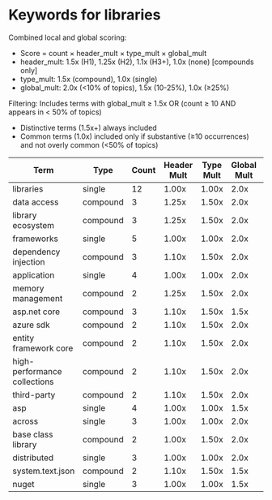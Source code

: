 # Keywords for libraries

Combined local and global scoring:
- Score = count × header_mult × type_mult × global_mult
- header_mult: 1.5x (H1), 1.25x (H2), 1.1x (H3+), 1.0x (none) [compounds only]
- type_mult: 1.5x (compound), 1.0x (single)
- global_mult: 2.0x (<10% of topics), 1.5x (10-25%), 1.0x (≥25%)

Filtering: Includes terms with global_mult ≥ 1.5x OR (count ≥ 10 AND appears in < 50% of topics)
- Distinctive terms (1.5x+) always included
- Common terms (1.0x) included only if substantive (≥10 occurrences) and not overly common (<50% of topics)

| Term | Type | Count | Header Mult | Type Mult | Global Mult | Score |
|------|------|-------|-------------|-----------|-------------|-------|
| libraries | single | 12 | 1.00x | 1.00x | 2.0x | 24.000 |
| data access | compound | 3 | 1.25x | 1.50x | 2.0x | 11.250 |
| library ecosystem | compound | 3 | 1.25x | 1.50x | 2.0x | 11.250 |
| frameworks | single | 5 | 1.00x | 1.00x | 2.0x | 10.000 |
| dependency injection | compound | 3 | 1.10x | 1.50x | 2.0x | 9.900 |
| application | single | 4 | 1.00x | 1.00x | 2.0x | 8.000 |
| memory management | compound | 2 | 1.25x | 1.50x | 2.0x | 7.500 |
| asp.net core | compound | 3 | 1.10x | 1.50x | 1.5x | 7.425 |
| azure sdk | compound | 2 | 1.10x | 1.50x | 2.0x | 6.600 |
| entity framework core | compound | 2 | 1.10x | 1.50x | 2.0x | 6.600 |
| high-performance collections | compound | 2 | 1.10x | 1.50x | 2.0x | 6.600 |
| third-party | compound | 2 | 1.10x | 1.50x | 2.0x | 6.600 |
| asp | single | 4 | 1.00x | 1.00x | 1.5x | 6.000 |
| across | single | 3 | 1.00x | 1.00x | 2.0x | 6.000 |
| base class library | compound | 2 | 1.00x | 1.50x | 2.0x | 6.000 |
| distributed | single | 3 | 1.00x | 1.00x | 2.0x | 6.000 |
| system.text.json | compound | 2 | 1.10x | 1.50x | 1.5x | 4.950 |
| nuget | single | 3 | 1.00x | 1.00x | 1.5x | 4.500 |
